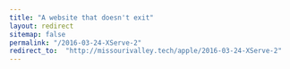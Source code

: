 ```yaml
---
title: "A website that doesn't exit"
layout: redirect
sitemap: false
permalink: "/2016-03-24-XServe-2"
redirect_to:  "http://missourivalley.tech/apple/2016-03-24-XServe-2"
---
```

